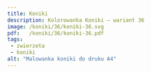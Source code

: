 ```yaml
---
title: Koniki
description: Kolorowanka Koniki – wariant 36
image: /koniki/36/koniki-36.svg
pdf:   /koniki/36/koniki-36.pdf
tags:
 - zwierzeta
 - koniki
alt: "Malowanka koniki do druku A4"
---
```


